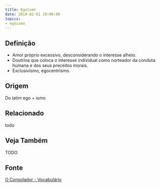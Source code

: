 ```yaml
---
title: Egoísmo
date: 2019-02-01 19:00:00
topics:
- egoismo
---
```


## Definição
* Amor próprio excessivo, desconsiderando o interesse alheio. 
* Doutrina que coloca o interesse individual como norteador da conduta humana e dos seus
  preceitos morais. 
* Exclusivismo, egocentrismo.

## Origem
Do latim ego + ismo

## Relacionado
todo

## Veja Também
TODO

## Fonte
[O Consolador - Vocabulário](http://www.oconsolador.com.br/linkfixo/vocabulario/principal.html)


